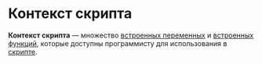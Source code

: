 # Контекст скрипта

**Контекст скрипта** — множество [встроенных переменных](/ru/ride/variables/built-in-variables) и [встроенных функций](/ru/ride/functions/built-in-functions), которые доступны программисту для использования в [скрипте](/ru/ride/script).
